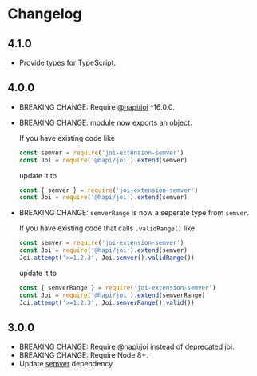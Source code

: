 # Changelog

## 4.1.0

- Provide types for TypeScript.


## 4.0.0

- BREAKING CHANGE: Require [@hapi/joi][] ^16.0.0.
- BREAKING CHANGE: module now exports an object.

  If you have existing code like

  ```js
  const semver = require('joi-extension-semver')
  const Joi = require('@hapi/joi').extend(semver)
  ```

  update it to

  ```js
  const { semver } = require('joi-extension-semver')
  const Joi = require('@hapi/joi').extend(semver)
  ```

- BREAKING CHANGE: `semverRange` is now a seperate type from `semver`.

  If you have existing code that calls `.validRange()` like

  ```js
  const semver = require('joi-extension-semver')
  const Joi = require('@hapi/joi').extend(semver)
  Joi.attempt('>=1.2.3', Joi.semver().validRange())
  ```

  update it to

  ```js
  const { semverRange } = require('joi-extension-semver')
  const Joi = require('@hapi/joi').extend(semverRange)
  Joi.attempt('>=1.2.3', Joi.semverRange().valid())
  ```

## 3.0.0

- BREAKING CHANGE: Require [@hapi/joi][] instead of deprecated [joi][].
- BREAKING CHANGE: Require Node 8+.
- Update [semver][] dependency.

[@hapi/joi]: https://www.npmjs.com/package/@hapi/joi
[joi]: https://www.npmjs.com/package/joi
[semver]: https://www.npmjs.com/package/semver
